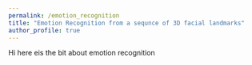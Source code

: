 ```yaml
---
permalink: /emotion_recognition
title: "Emotion Recognition from a sequnce of 3D facial landmarks"
author_profile: true
---
```


Hi here eis the bit about emotion recognition 

